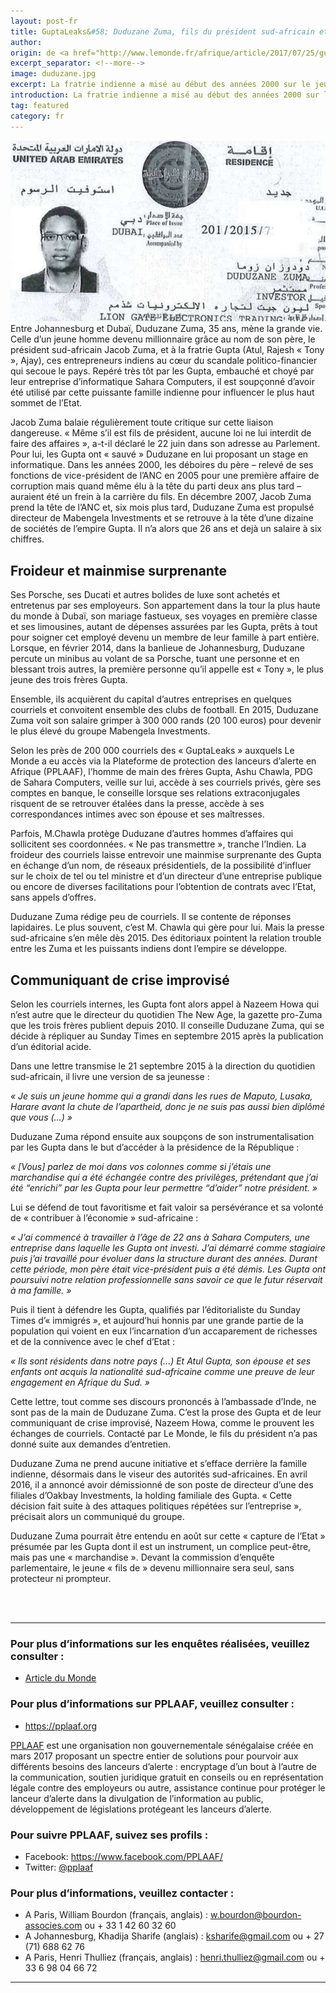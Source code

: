 ```yaml
---
layout: post-fr
title: GuptaLeaks&#58; Duduzane Zuma, fils du président sud-africain et pièce maîtresse de la famille Gupta
author: 
origin: de <a href="http://www.lemonde.fr/afrique/article/2017/07/25/guptaleaks-duduzane-zuma-fils-du-president-sud-africain-et-piece-maitresse-de-la-famille-gupta_5164755_3212.html" target="_blank">Le Monde</a>
excerpt_separator: <!--more-->
image: duduzane.jpg
excerpt: La fratrie indienne a misé au début des années 2000 sur le jeune fils de Jacob Zuma, alors en pleine ascension politique malgré une première affaire de corruption.
introduction: La fratrie indienne a misé au début des années 2000 sur le jeune fils de Jacob Zuma, alors en pleine ascension politique malgré une première affaire de corruption.
tag: featured
category: fr
---
```

<img class="img-responsive img-post center-block" src="/img/posts/duduzane.jpg">

<br>
Entre Johannesburg et Dubaï, Duduzane Zuma, 35 ans, mène la grande vie. Celle d’un jeune homme devenu millionnaire grâce au nom de son père, le président sud-africain Jacob Zuma, et à la fratrie Gupta (Atul, Rajesh « Tony », Ajay), ces entrepreneurs indiens au cœur du scandale politico-financier qui secoue le pays. Repéré très tôt par les Gupta, embauché et choyé par leur entreprise d’informatique Sahara Computers, il est soupçonné d’avoir été utilisé par cette puissante famille indienne pour influencer le plus haut sommet de l’Etat.

Jacob Zuma balaie régulièrement toute critique sur cette liaison dangereuse. « Même s’il est fils de président, aucune loi ne lui interdit de faire des affaires », a-t-il déclaré le 22 juin dans son adresse au Parlement. Pour lui, les Gupta ont « sauvé » Duduzane en lui proposant un stage en informatique. Dans les années 2000, les déboires du père – relevé de ses fonctions de vice-président de l’ANC en 2005 pour une première affaire de corruption mais quand même élu à la tête du parti deux ans plus tard – auraient été un frein à la carrière du fils. En décembre 2007, Jacob Zuma prend la tête de l’ANC et, six mois plus tard, Duduzane Zuma est propulsé directeur de Mabengela Investments et se retrouve à la tête d’une dizaine de sociétés de l’empire Gupta. Il n’a alors que 26 ans et dejà un salaire à six chiffres.

## Froideur et mainmise surprenante

Ses Porsche, ses Ducati et autres bolides de luxe sont achetés et entretenus par ses employeurs. Son appartement dans la tour la plus haute du monde à Dubaï, son mariage fastueux, ses voyages en première classe et ses limousines, autant de dépenses assurées par les Gupta, prêts à tout pour soigner cet employé devenu un membre de leur famille à part entière. Lorsque, en février 2014, dans la banlieue de Johannesburg, Duduzane percute un minibus au volant de sa Porsche, tuant une personne et en blessant trois autres, la première personne qu’il appelle est « Tony », le plus jeune des trois frères Gupta.

Ensemble, ils acquièrent du capital d’autres entreprises en quelques courriels et convoitent ensemble des clubs de football. En 2015, Duduzane Zuma voit son salaire grimper à 300 000 rands (20 100 euros) pour devenir le plus élevé du groupe Mabengela Investments.

Selon les près de 200 000 courriels des « GuptaLeaks » auxquels Le Monde a eu accès via la Plateforme de protection des lanceurs d’alerte en Afrique (PPLAAF), l’homme de main des frères Gupta, Ashu Chawla, PDG de Sahara Computers, veille sur lui, accède à ses courriels privés, gère ses comptes en banque, le conseille lorsque ses relations extraconjugales risquent de se retrouver étalées dans la presse, accède à ses correspondances intimes avec son épouse et ses maîtresses.

Parfois, M.Chawla protège Duduzane d’autres hommes d’affaires qui sollicitent ses coordonnées. « Ne pas transmettre », tranche l’Indien. La froideur des courriels laisse entrevoir une mainmise surprenante des Gupta en échange d’un nom, de réseaux présidentiels, de la possibilité d’influer sur le choix de tel ou tel ministre et d’un directeur d’une entreprise publique ou encore de diverses facilitations pour l’obtention de contrats avec l’Etat, sans appels d’offres.

Duduzane Zuma rédige peu de courriels. Il se contente de réponses lapidaires. Le plus souvent, c’est M. Chawla qui gère pour lui. Mais la presse sud-africaine s’en mêle dès 2015. Des éditoriaux pointent la relation trouble entre les Zuma et les puissants indiens dont l’empire se développe.

## Communiquant de crise improvisé

Selon les courriels internes, les Gupta font alors appel à Nazeem Howa qui n’est autre que le directeur du quotidien The New Age, la gazette pro-Zuma que les trois frères publient depuis 2010. Il conseille Duduzane Zuma, qui se décide à répliquer au Sunday Times en septembre 2015 après la publication d’un éditorial acide.

Dans une lettre transmise le 21 septembre 2015 à la direction du quotidien sud-africain, il livre une version de sa jeunesse :

_« Je suis un jeune homme qui a grandi dans les rues de Maputo, Lusaka, Harare avant la chute de l’apartheid, donc je ne suis pas aussi bien diplômé que vous (...) »_

Duduzane Zuma répond ensuite aux soupçons de son instrumentalisation par les Gupta dans le but d’accéder à la présidence de la République :

_« [Vous] parlez de moi dans vos colonnes comme si j’étais une marchandise qui a été échangée contre des privilèges, prétendant que j’ai été “enrichi” par les Gupta pour leur permettre “d’aider” notre président. »_

Lui se défend de tout favoritisme et fait valoir sa persévérance et sa volonté de « contribuer à l’économie » sud-africaine :

_« J’ai commencé à travailler à l’âge de 22 ans à Sahara Computers, une entreprise dans laquelle les Gupta ont investi. J’ai démarré comme stagiaire puis j’ai travaillé pour évoluer dans la structure durant des années. Durant cette période, mon père était vice-président puis a été démis. Les Gupta ont poursuivi notre relation professionnelle sans savoir ce que le futur réservait à ma famille. »_

Puis il tient à défendre les Gupta, qualifiés par l’éditorialiste du Sunday Times d’« immigrés », et aujourd’hui honnis par une grande partie de la population qui voient en eux l’incarnation d’un accaparement de richesses et de la connivence avec le chef d’Etat :

_« Ils sont résidents dans notre pays (...) Et Atul Gupta, son épouse et ses enfants ont acquis la nationalité sud-africaine comme une preuve de leur engagement en Afrique du Sud. »_

Cette lettre, tout comme ses discours prononcés à l’ambassade d’Inde, ne sont pas de la main de Duduzane Zuma. C’est la prose des Gupta et de leur communiquant de crise improvisé, Nazeem Howa, comme le prouvent les échanges de courriels. Contacté par Le Monde, le fils du président n’a pas donné suite aux demandes d’entretien.

Duduzane Zuma ne prend aucune initiative et s’efface derrière la famille indienne, désormais dans le viseur des autorités sud-africaines. En avril 2016, il a annoncé avoir démissionné de son poste de directeur d’une des filiales d’Oakbay Investments, la holding familiale des Gupta. « Cette décision fait suite à des attaques politiques répétées sur l’entreprise », précisait alors un communiqué du groupe.

Duduzane Zuma pourrait être entendu en août sur cette « capture de l’Etat » présumée par les Gupta dont il est un instrument, un complice peut-être, mais pas une « marchandise ». Devant la commission d’enquête parlementaire, le jeune « fils de » devenu millionnaire sera seul, sans protecteur ni prompteur.

<br>
<br>

--------------

### Pour plus d’informations sur les enquêtes réalisées, veuillez consulter :
- [Article du Monde](http://www.lemonde.fr/afrique/article/2017/07/25/guptaleaks-duduzane-zuma-fils-du-president-sud-africain-et-piece-maitresse-de-la-famille-gupta_5164755_3212.html ) 

### Pour plus d’informations sur PPLAAF, veuillez consulter :
- <https://pplaaf.org>

[PPLAAF](https://pplaaf.org/fr/faq.html) est une organisation non gouvernementale sénégalaise créée en mars 2017 proposant un spectre entier de solutions pour pourvoir aux différents besoins des lanceurs d’alerte : encryptage d’un bout à l’autre de la communication, soutien juridique gratuit en conseils ou en représentation légale contre des employeurs ou autre, assistance continue pour protéger le lanceur d’alerte dans la divulgation de l’information au public, développement de législations protégeant les lanceurs d’alerte. 

### Pour suivre PPLAAF, suivez ses profils :
- Facebook: <https://www.facebook.com/PPLAAF/>
- Twitter: [@pplaaf](https://twitter.com/pplaaf)

### Pour plus d’informations, veuillez contacter :
- A Paris, William Bourdon (français, anglais) : [w.bourdon@bourdon-associes.com](mailto:w.bourdon@bourdon-associes.com) ou + 33 1 42 60 32 60
- A Johannesburg, Khadija Sharife (anglais) : [ksharife@gmail.com](mailto:ksharife@gmail.com) ou + 27 (71) 688 62 76 
- A Paris, Henri Thulliez (français, anglais) : [henri.thulliez@gmail.com](mailto:henri.thulliez@gmail.com) ou + 33 6 98 04 66 72





-----
